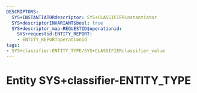 ```yaml
---
DESCRIPTORS:
  SYS+INSTANTIATORdescriptor: SYS+CLASSIFIERinstantiator
  SYS+descriptorINVARIANT$bool: true
  SYS+descriptor_map-REQUESTID$operationid:
    SYS+requestid-ENTITY_REPORT:
    - ENTITY_REPORToperationid
tags:
- SYS+classifier-ENTITY_TYPE/SYS+CLASSIFIERclassifier_value
---
```

# Entity SYS+classifier-ENTITY_TYPE

